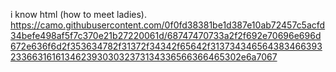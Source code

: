 i know html (how to meet ladies).
https://camo.githubusercontent.com/0f0fd38381be1d387e10ab72457c5acfd34befe498af5f7c370e21b27220061d/68747470733a2f2f692e70696e696d672e636f6d2f353634782f31372f34342f65642f31373434656438346639323366316161346239303032373134336566366465302e6a7067
